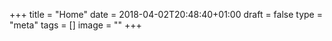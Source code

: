 +++
title = "Home"
date = 2018-04-02T20:48:40+01:00
draft = false
type = "meta"
tags = []
image = ""
+++
